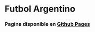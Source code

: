 # Futbol Argentino

### Pagina disponible en [Github Pages](https://barrerapablo.github.io/futbol-argentino/)
